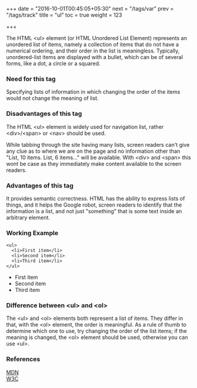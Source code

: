 +++
date = "2016-10-01T00:45:05+05:30"
next = "/tags/var"
prev = "/tags/track"
title = "ul"
toc = true
weight = 123

+++

<p>The HTML <span class='tag-span'>&lt;ul&gt;</span> element (or HTML Unordered List Element) represents an unordered list of items, namely a collection of items that do not have a numerical ordering, and their order in the list is meaningless. Typically, unordered-list items are displayed with a bullet, which can be of several forms, like a dot, a circle or a squared.</p>

<h3>Need for this tag</h3>

<p>Specifying lists of information in which changing the order of the items would not change the meaning of list.</p>

<h3>Disadvantages of this tag</h3>

<p>The HTML <span class='tag-span'>&lt;ul&gt;</span> element is widely used for navigation list, rather <span class='tag-span'>&lt;div&gt;</span>/<span class='tag-span'>&lt;span&gt;</span> or <span class='tag-span'>&lt;nav&gt;</span> should be used.</p>

<p>While tabbing through the site having many lists, screen readers can't give any clue as to where we are on the page and no information other than "List, 10 items. List, 6 items..." will be available. With <span class='tag-span'>&lt;div&gt;</span> and <span class='tag-span'> &lt;span&gt;</span> this wont be case as they immediately make content available to the screen readers.</p>

<h3>Advantages of this tag</h3>

<p>It provides semantic correctness. HTML has the ability to express lists of things, and it helps the Google robot, screen readers to identify that the information is a list, and not just "something" that is some text inside an arbitrary element.</p>

<h3>Working Example</h3>

    <ul>
      <li>First item</li>
      <li>Second item</li>
      <li>Third item</li>
    </ul>

<ul>
  <li>First item</li>
  <li>Second item</li>
  <li>Third item</li>
</ul>

<h3>Difference between <span class='tag-span'>&lt;ul&gt;</span> and <span class='tag-span'> &lt;ol&gt;</span></h3>

<p> The <span class='tag-span'>&lt;ul&gt;</span> and <span class='tag-span'>&lt;ol&gt;</span> elements both represent a list of items. They differ in that, with the <span class='tag-span'> &lt;ol&gt;</span> element, the order is meaningful. As a rule of thumb to determine which one to use, try changing the order of the list items; if the meaning is changed, the <span class='tag-span'> &lt;ol&gt;</span> element should be used, otherwise you can use <span class='tag-span'>&lt;ul&gt;</span>.</p>


<h3>References</h3>

[MDN](https://developer.mozilla.org/en/docs/Web/HTML/Element/ul)
<br>
[W3C](https://www.w3.org/TR/html-markup/ul.html)
